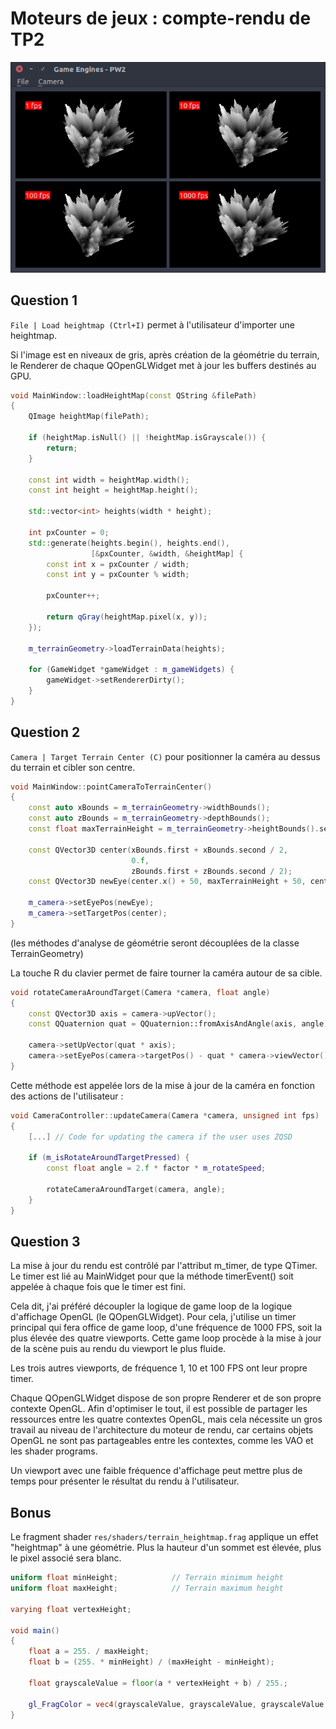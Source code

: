 Moteurs de jeux : compte-rendu de TP2
=====================================


![The main window](report/mainwindow.png)


Question 1
----------

`File | Load heightmap (Ctrl+I)` permet à l'utilisateur d'importer une 
heightmap.

Si l'image est en niveaux de gris, après création de la géométrie du terrain,
le Renderer de chaque QOpenGLWidget met à jour les buffers destinés au GPU.

```cpp
void MainWindow::loadHeightMap(const QString &filePath)
{
    QImage heightMap(filePath);

    if (heightMap.isNull() || !heightMap.isGrayscale()) {
        return;
    }

    const int width = heightMap.width();
    const int height = heightMap.height();

    std::vector<int> heights(width * height);

    int pxCounter = 0;
    std::generate(heights.begin(), heights.end(),
                  [&pxCounter, &width, &heightMap] {
        const int x = pxCounter / width;
        const int y = pxCounter % width;

        pxCounter++;

        return qGray(heightMap.pixel(x, y));
    });

    m_terrainGeometry->loadTerrainData(heights);

    for (GameWidget *gameWidget : m_gameWidgets) {
        gameWidget->setRendererDirty();
    }
}
```

Question 2
----------

`Camera | Target Terrain Center (C)` pour positionner la caméra au dessus du
terrain et cibler son centre.

```cpp
void MainWindow::pointCameraToTerrainCenter()
{
    const auto xBounds = m_terrainGeometry->widthBounds();
    const auto zBounds = m_terrainGeometry->depthBounds();
    const float maxTerrainHeight = m_terrainGeometry->heightBounds().second;

    const QVector3D center(xBounds.first + xBounds.second / 2,
                           0.f,
                           zBounds.first + zBounds.second / 2);
    const QVector3D newEye(center.x() + 50, maxTerrainHeight + 50, center.z() + 50);

    m_camera->setEyePos(newEye);
    m_camera->setTargetPos(center);
}
```

(les méthodes d'analyse de géométrie seront découplées de la classe
TerrainGeometry)


La touche R du clavier permet de faire tourner la caméra autour de sa cible.

```cpp
void rotateCameraAroundTarget(Camera *camera, float angle)
{
    const QVector3D axis = camera->upVector();
    const QQuaternion quat = QQuaternion::fromAxisAndAngle(axis, angle);

    camera->setUpVector(quat * axis);
    camera->setEyePos(camera->targetPos() - quat * camera->viewVector());
}
```

Cette méthode est appelée lors de la mise à jour de la caméra en fonction des
actions de l'utilisateur :

```cpp
void CameraController::updateCamera(Camera *camera, unsigned int fps)
{
    [...] // Code for updating the camera if the user uses ZQSD

    if (m_isRotateAroundTargetPressed) {
        const float angle = 2.f * factor * m_rotateSpeed;

        rotateCameraAroundTarget(camera, angle);
    }
}
```


Question 3
----------

La mise à jour du rendu est contrôlé par l'attribut m_timer, de type QTimer.
Le timer est lié au MainWidget pour que la méthode timerEvent() soit appelée à
chaque fois que le timer est fini.

Cela dit, j'ai préféré découpler la logique de game loop de la logique 
d'affichage OpenGL (le QOpenGLWidget). Pour cela, j'utilise un timer principal 
qui fera office de game loop, d'une fréquence de 1000 FPS, soit la plus élevée 
des quatre viewports. Cette game loop procède à la mise à jour de la scène puis 
au rendu du viewport le plus fluide.

Les trois autres viewports, de fréquence 1, 10 et 100 FPS ont leur propre timer.

Chaque QOpenGLWidget dispose de son propre Renderer et de son propre contexte
OpenGL. Afin d'optimiser le tout, il est possible de partager les ressources 
entre les quatre contextes OpenGL, mais cela nécessite un gros travail au 
niveau de l'architecture du moteur de rendu, car certains objets OpenGL ne sont 
pas partageables entre les contextes, comme les VAO et les shader programs.


Un viewport avec une faible fréquence d'affichage peut mettre plus de temps
pour présenter le résultat du rendu à l'utilisateur.


Bonus
-----

Le fragment shader `res/shaders/terrain_heightmap.frag` applique un effet 
"heightmap" à une géométrie. Plus la hauteur d'un sommet est élevée, plus le
pixel associé sera blanc.

```glsl
uniform float minHeight;            // Terrain minimum height
uniform float maxHeight;            // Terrain maximum height

varying float vertexHeight;

void main()
{
    float a = 255. / maxHeight;
    float b = (255. * minHeight) / (maxHeight - minHeight);

    float grayscaleValue = floor(a * vertexHeight + b) / 255.;

    gl_FragColor = vec4(grayscaleValue, grayscaleValue, grayscaleValue, 1.0);
}
```
